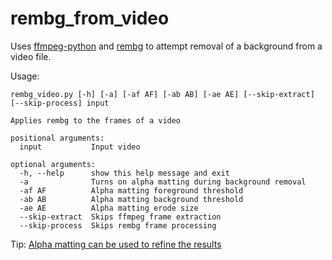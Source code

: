 # rembg_from_video

Uses [ffmpeg-python](https://github.com/kkroening/ffmpeg-python) and [rembg](https://github.com/danielgatis/rembg) to attempt removal of a background from a video file.

Usage:
```
rembg_video.py [-h] [-a] [-af AF] [-ab AB] [-ae AE] [--skip-extract] [--skip-process] input

Applies rembg to the frames of a video

positional arguments:
  input           Input video

optional arguments:
  -h, --help      show this help message and exit
  -a              Turns on alpha matting during background removal
  -af AF          Alpha matting foreground threshold
  -ab AB          Alpha matting background threshold
  -ae AE          Alpha matting erode size
  --skip-extract  Skips ffmpeg frame extraction
  --skip-process  Skips rembg frame processing
  ```
  
  Tip: [Alpha matting can be used to refine the results](https://github.com/danielgatis/rembg#advance-usage)
